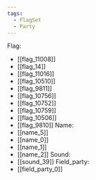 ```yaml
---
tags:
  - FlagSet
  - Party
---
```

Flag:
- [[flag_11008]]
- [[flag_14]]
- [[flag_11016]]
- [[flag_10510]]
- [[flag_9811]]
- [[flag_10756]]
- [[flag_10752]]
- [[flag_10759]]
- [[flag_10506]]
- [[flag_9810]]
Name:
- [[name_5]]
- [[name_0]]
- [[name_1]]
- [[name_2]]
Sound:
- [[sound_39]]
Field_party:
- [[field_party_0]]
